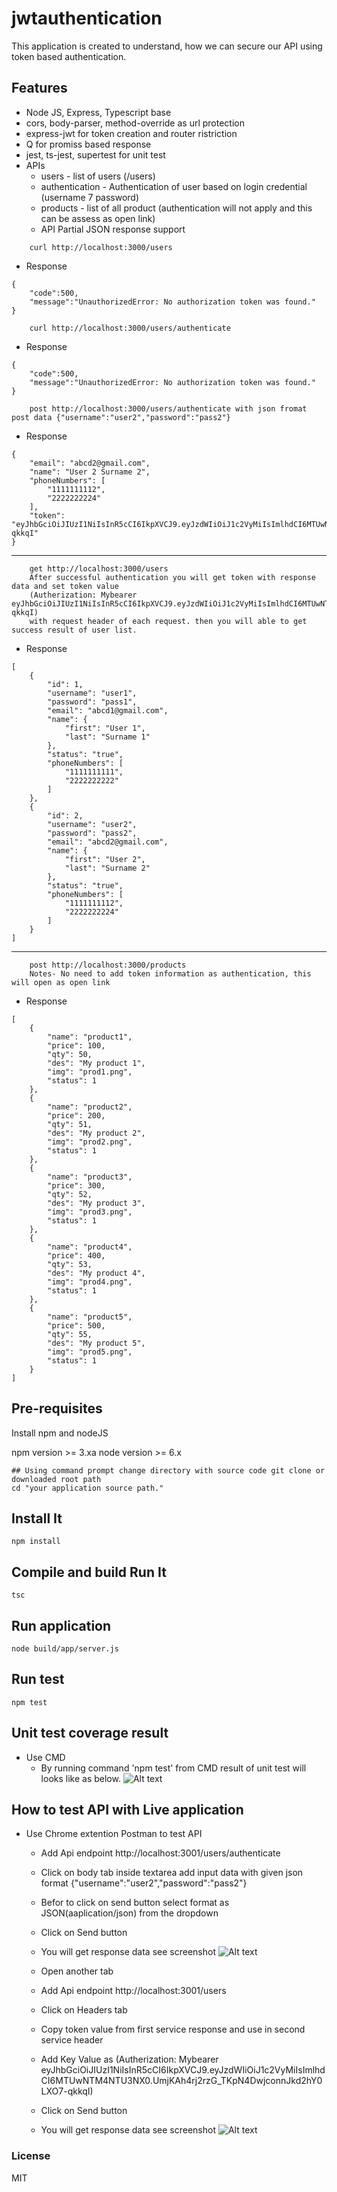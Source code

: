 # jwtauthentication
This application is created to understand, how we can secure our API using token based authentication.

## Features
* Node JS, Express, Typescript base
* cors, body-parser, method-override as url protection
* express-jwt for token creation and router ristriction
* Q for promiss based response
* jest, ts-jest, supertest for unit test  
* APIs 
    - users - list of users (/users)
    - authentication  - Authentication of user based on login credential (username 7 password)
    - products - list of all product (authentication will not apply and this can be assess as open link)
    - API Partial JSON response support 
```
    curl http://localhost:3000/users
```
- Response 
```
{
    "code":500,
    "message":"UnauthorizedError: No authorization token was found."
}
```
```
    curl http://localhost:3000/users/authenticate
```
- Response 
```
{
    "code":500,
    "message":"UnauthorizedError: No authorization token was found."
}
```
```
    post http://localhost:3000/users/authenticate with json fromat post data {"username":"user2","password":"pass2"}
```
- Response
```
{
    "email": "abcd2@gmail.com",
    "name": "User 2 Surname 2",
    "phoneNumbers": [
        "1111111112",
        "2222222224"
    ],
    "token": "eyJhbGciOiJIUzI1NiIsInR5cCI6IkpXVCJ9.eyJzdWIiOiJ1c2VyMiIsImlhdCI6MTUwNTM4NTU3NX0.UmjKAh4rj2rzG_TKpN4DwjconnJkd2hY0LXO7-qkkqI"
}
```
---
```
    get http://localhost:3000/users 
    After successful authentication you will get token with response data and set token value 
    (Autherization: Mybearer eyJhbGciOiJIUzI1NiIsInR5cCI6IkpXVCJ9.eyJzdWIiOiJ1c2VyMiIsImlhdCI6MTUwNTM4NTU3NX0.UmjKAh4rj2rzG_TKpN4DwjconnJkd2hY0LXO7-qkkqI)
    with request header of each request. then you will able to get success result of user list.
```
- Response
```
[
    {
        "id": 1,
        "username": "user1",
        "password": "pass1",
        "email": "abcd1@gmail.com",
        "name": {
            "first": "User 1",
            "last": "Surname 1"
        },
        "status": "true",
        "phoneNumbers": [
            "1111111111",
            "2222222222"
        ]
    },
    {
        "id": 2,
        "username": "user2",
        "password": "pass2",
        "email": "abcd2@gmail.com",
        "name": {
            "first": "User 2",
            "last": "Surname 2"
        },
        "status": "true",
        "phoneNumbers": [
            "1111111112",
            "2222222224"
        ]
    }
]
```
---
```
    post http://localhost:3000/products
    Notes- No need to add token information as authentication, this will open as open link
```
- Response
```
[
    {
        "name": "product1",
        "price": 100,
        "qty": 50,
        "des": "My product 1",
        "img": "prod1.png",
        "status": 1
    },
    {
        "name": "product2",
        "price": 200,
        "qty": 51,
        "des": "My product 2",
        "img": "prod2.png",
        "status": 1
    },
    {
        "name": "product3",
        "price": 300,
        "qty": 52,
        "des": "My product 3",
        "img": "prod3.png",
        "status": 1
    },
    {
        "name": "product4",
        "price": 400,
        "qty": 53,
        "des": "My product 4",
        "img": "prod4.png",
        "status": 1
    },
    {
        "name": "product5",
        "price": 500,
        "qty": 55,
        "des": "My product 5",
        "img": "prod5.png",
        "status": 1
    }
]
```

## Pre-requisites

Install npm and nodeJS

npm version >= 3.xa
node version >= 6.x

```
## Using command prompt change directory with source code git clone or downloaded root path
cd "your application source path."
```
## Install It

```
npm install
```
## Compile and build Run It
```
tsc
```
## Run application
```
node build/app/server.js
```
## Run test
```
npm test
```
##  Unit test coverage result
- Use CMD 
    * By running command 'npm test' from CMD result of unit test will looks like as below.
    ![Alt text](/images/unittest1.png?raw=true "Test Result")

## How to test API with Live application
- Use Chrome extention Postman to test API  
    * Add Api endpoint http://localhost:3001/users/authenticate
    * Click on body tab
     inside textarea add input data with given json format {"username":"user2","password":"pass2"}
    * Befor to click on send button select format as JSON(aaplication/json) from the dropdown
    * Click on Send button 
    * You will get response data see screenshot
    ![Alt text](/images/testservice1.jpg?raw=true "First Service")

    * Open another tab 
    * Add Api endpoint http://localhost:3001/users
    * Click on Headers tab
    * Copy token value from first service response and use in second service header  
    * Add Key Value as (Autherization: Mybearer eyJhbGciOiJIUzI1NiIsInR5cCI6IkpXVCJ9.eyJzdWIiOiJ1c2VyMiIsImlhdCI6MTUwNTM4NTU3NX0.UmjKAh4rj2rzG_TKpN4DwjconnJkd2hY0LXO7-qkkqI)
    * Click on Send button 
    * You will get response data see screenshot
    ![Alt text](/images/testservice2.jpg?raw=true "Second Service")

### License
MIT